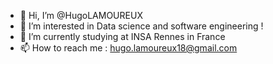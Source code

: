 - 👋 Hi, I’m @HugoLAMOUREUX
- 👀 I’m interested in Data science and software engineering !
- 🌱 I’m currently studying at INSA Rennes in France
- 📫 How to reach me : hugo.lamoureux18@gmail.com

<!---
HugoLAMOUREUX/HugoLAMOUREUX is a ✨ special ✨ repository because its `README.md` (this file) appears on your GitHub profile.
You can click the Preview link to take a look at your changes.
--->
